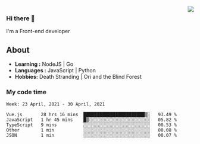 <img align='right' src="https://github-readme-stats.vercel.app/api?username=strugglebak&show_icons=true">

### Hi there 👋

I'm a Front-end developer

## About

-  **Learning :** NodeJS | Go
-  **Languages :** JavaScript | Python
-  **Hobbies:** Death Stranding | Ori and the Blind Forest

### My code time

<!--START_SECTION:waka-->
```text
Week: 23 April, 2021 - 30 April, 2021

Vue.js       28 hrs 16 mins  ███████████████████████▒░   93.49 % 
JavaScript   1 hr 45 mins    █▒░░░░░░░░░░░░░░░░░░░░░░░   05.82 % 
TypeScript   9 mins          ░░░░░░░░░░░░░░░░░░░░░░░░░   00.53 % 
Other        1 min           ░░░░░░░░░░░░░░░░░░░░░░░░░   00.08 % 
JSON         1 min           ░░░░░░░░░░░░░░░░░░░░░░░░░   00.07 % 
```
<!--END_SECTION:waka-->
